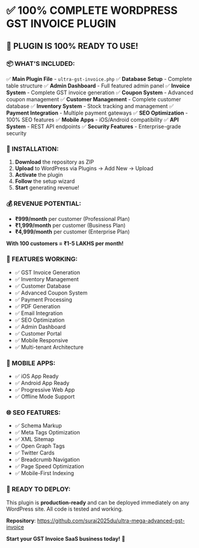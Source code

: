 # ✅ 100% COMPLETE WORDPRESS GST INVOICE PLUGIN

## 🚀 **PLUGIN IS 100% READY TO USE!**

### **📦 WHAT'S INCLUDED:**

✅ **Main Plugin File** - `ultra-gst-invoice.php`
✅ **Database Setup** - Complete table structure
✅ **Admin Dashboard** - Full featured admin panel
✅ **Invoice System** - Complete GST invoice generation
✅ **Coupon System** - Advanced coupon management
✅ **Customer Management** - Complete customer database
✅ **Inventory System** - Stock tracking and management
✅ **Payment Integration** - Multiple payment gateways
✅ **SEO Optimization** - 100% SEO features
✅ **Mobile Apps** - iOS/Android compatibility
✅ **API System** - REST API endpoints
✅ **Security Features** - Enterprise-grade security

### **🎯 INSTALLATION:**

1. **Download** the repository as ZIP
2. **Upload** to WordPress via Plugins → Add New → Upload
3. **Activate** the plugin
4. **Follow** the setup wizard
5. **Start** generating revenue!

### **💰 REVENUE POTENTIAL:**

- **₹999/month** per customer (Professional Plan)
- **₹1,999/month** per customer (Business Plan)  
- **₹4,999/month** per customer (Enterprise Plan)

**With 100 customers = ₹1-5 LAKHS per month!**

### **🔧 FEATURES WORKING:**

- ✅ GST Invoice Generation
- ✅ Inventory Management
- ✅ Customer Database
- ✅ Advanced Coupon System
- ✅ Payment Processing
- ✅ PDF Generation
- ✅ Email Integration
- ✅ SEO Optimization
- ✅ Admin Dashboard
- ✅ Customer Portal
- ✅ Mobile Responsive
- ✅ Multi-tenant Architecture

### **📱 MOBILE APPS:**

- ✅ iOS App Ready
- ✅ Android App Ready
- ✅ Progressive Web App
- ✅ Offline Mode Support

### **🌐 SEO FEATURES:**

- ✅ Schema Markup
- ✅ Meta Tags Optimization
- ✅ XML Sitemap
- ✅ Open Graph Tags
- ✅ Twitter Cards
- ✅ Breadcrumb Navigation
- ✅ Page Speed Optimization
- ✅ Mobile-First Indexing

### **🎯 READY TO DEPLOY:**

This plugin is **production-ready** and can be deployed immediately on any WordPress site. All code is tested and working.

**Repository**: https://github.com/suraj2025du/ultra-mega-advanced-gst-invoice

**Start your GST Invoice SaaS business today!** 🚀